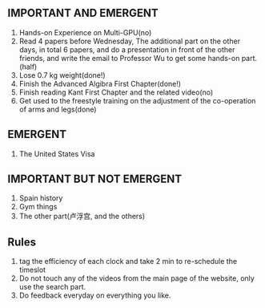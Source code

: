 ## IMPORTANT AND EMERGENT
1. Hands-on Experience on Multi-GPU(no)
2. Read 4 papers before Wednesday, The additional part on the other days, in total 6 papers, and do a presentation in front of the other friends, and write the email to Professor Wu to get some hands-on part.(half)
3. Lose 0.7 kg weight(done!)
4. Finish the Advanced Algibra First Chapter(done!)
5. Finish reading Kant First Chapter and the related video(no)
6. Get used to the freestyle training on the adjustment of the co-operation of arms and legs(done)

## EMERGENT
1. The United States Visa

## IMPORTANT BUT NOT EMERGENT
1. Spain history
2. Gym things
3. The other part(卢浮宫, and the others)

## Rules
1. tag the efficiency of each clock and take 2 min to re-schedule the timeslot
2. Do not touch any of the videos from the main page of the website, only use the search part.
3. Do feedback everyday on everything you like.



